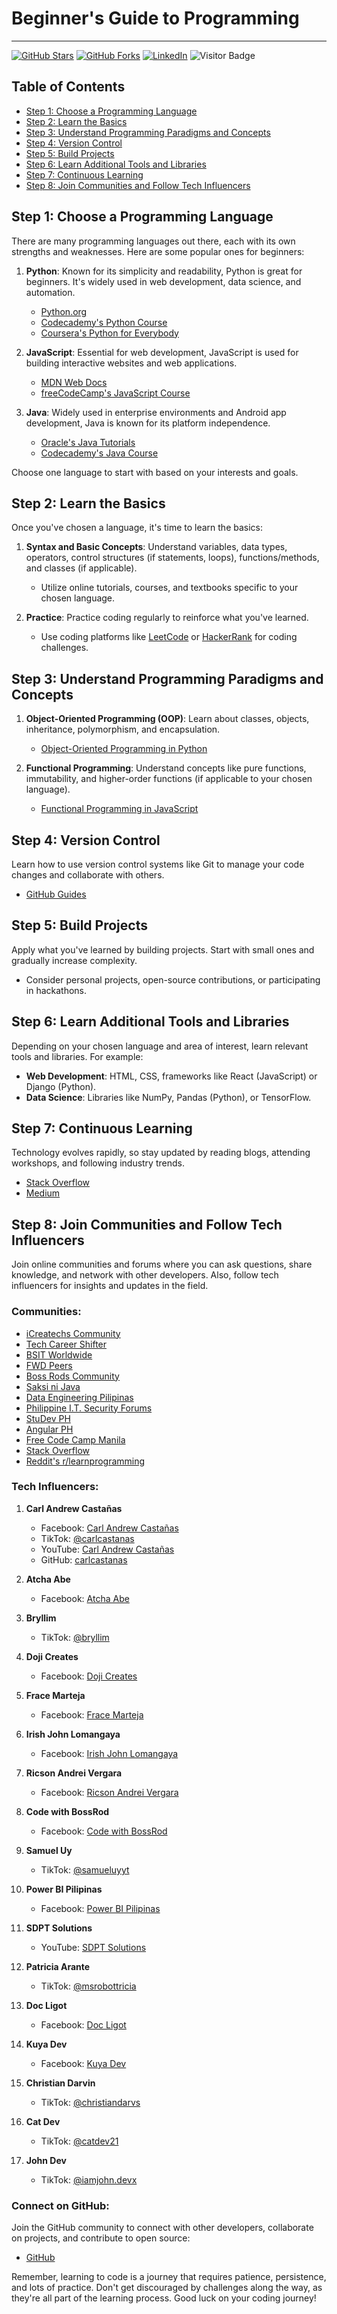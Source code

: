 # Beginner's Guide to Programming
-----
[![GitHub Stars](https://img.shields.io/github/stars/carlcastanas/Beginners-Guide-to-Programming)](https://github.com/carlcastanas/Beginners-Guide-to-Programming/stargazers)
[![GitHub Forks](https://img.shields.io/github/forks/carlcastanas/Beginners-Guide-to-Programming)](https://github.com/carlcastanas/Beginners-Guide-to-Programming/network/members)
[![LinkedIn](https://img.shields.io/badge/-LinkedIn-blue?style=flat-square&logo=linkedin&logoColor=white&link=https://www.linkedin.com/company/icreatechs-aus)](https://www.linkedin.com/company/icreatechs-aus)
![Visitor Badge](https://visitor-badge.laobi.icu/badge?page_id=carlcastanas.Beginners-Guide-to-Programming)

## Table of Contents
- [Step 1: Choose a Programming Language](#step-1-choose-a-programming-language)
- [Step 2: Learn the Basics](#step-2-learn-the-basics)
- [Step 3: Understand Programming Paradigms and Concepts](#step-3-understand-programming-paradigms-and-concepts)
- [Step 4: Version Control](#step-4-version-control)
- [Step 5: Build Projects](#step-5-build-projects)
- [Step 6: Learn Additional Tools and Libraries](#step-6-learn-additional-tools-and-libraries)
- [Step 7: Continuous Learning](#step-7-continuous-learning)
- [Step 8: Join Communities and Follow Tech Influencers](#step-8-join-communities-and-follow-tech-influencers)

## Step 1: Choose a Programming Language
There are many programming languages out there, each with its own strengths and weaknesses. Here are some popular ones for beginners:

1. **Python**: Known for its simplicity and readability, Python is great for beginners. It's widely used in web development, data science, and automation.
   - [Python.org](https://www.python.org/)
   - [Codecademy's Python Course](https://www.codecademy.com/learn/learn-python-3)
   - [Coursera's Python for Everybody](https://www.coursera.org/specializations/python)

2. **JavaScript**: Essential for web development, JavaScript is used for building interactive websites and web applications.
   - [MDN Web Docs](https://developer.mozilla.org/en-US/docs/Web/JavaScript)
   - [freeCodeCamp's JavaScript Course](https://www.freecodecamp.org/learn/javascript-algorithms-and-data-structures/basic-javascript/)

3. **Java**: Widely used in enterprise environments and Android app development, Java is known for its platform independence.
   - [Oracle's Java Tutorials](https://docs.oracle.com/javase/tutorial/)
   - [Codecademy's Java Course](https://www.codecademy.com/learn/learn-java)

Choose one language to start with based on your interests and goals.

## Step 2: Learn the Basics
Once you've chosen a language, it's time to learn the basics:

1. **Syntax and Basic Concepts**: Understand variables, data types, operators, control structures (if statements, loops), functions/methods, and classes (if applicable).
   - Utilize online tutorials, courses, and textbooks specific to your chosen language.

2. **Practice**: Practice coding regularly to reinforce what you've learned.
   - Use coding platforms like [LeetCode](https://leetcode.com/) or [HackerRank](https://www.hackerrank.com/) for coding challenges.

## Step 3: Understand Programming Paradigms and Concepts
1. **Object-Oriented Programming (OOP)**: Learn about classes, objects, inheritance, polymorphism, and encapsulation.
   - [Object-Oriented Programming in Python](https://realpython.com/python3-object-oriented-programming/)

2. **Functional Programming**: Understand concepts like pure functions, immutability, and higher-order functions (if applicable to your chosen language).
   - [Functional Programming in JavaScript](https://eloquentjavascript.net/1st_edition/chapter6.html)

## Step 4: Version Control
Learn how to use version control systems like Git to manage your code changes and collaborate with others.
- [GitHub Guides](https://guides.github.com/)

## Step 5: Build Projects
Apply what you've learned by building projects. Start with small ones and gradually increase complexity.
- Consider personal projects, open-source contributions, or participating in hackathons.

## Step 6: Learn Additional Tools and Libraries
Depending on your chosen language and area of interest, learn relevant tools and libraries. For example:
- **Web Development**: HTML, CSS, frameworks like React (JavaScript) or Django (Python).
- **Data Science**: Libraries like NumPy, Pandas (Python), or TensorFlow.

## Step 7: Continuous Learning
Technology evolves rapidly, so stay updated by reading blogs, attending workshops, and following industry trends.
- [Stack Overflow](https://stackoverflow.com/)
- [Medium](https://medium.com/)

## Step 8: Join Communities and Follow Tech Influencers
Join online communities and forums where you can ask questions, share knowledge, and network with other developers. Also, follow tech influencers for insights and updates in the field.

### Communities:
- [iCreatechs Community](https://www.facebook.com/groups/icreatechs.community)
- [Tech Career Shifter](https://www.facebook.com/groups/techcareershifter)
- [BSIT Worldwide](https://www.facebook.com/groups/bsitworldwide)
- [FWD Peers](https://www.facebook.com/groups/fwdpeers)
- [Boss Rods Community](https://www.facebook.com/groups/bossrodscommunity)
- [Saksi ni Java](https://www.facebook.com/groups/395829252906836)
- [Data Engineering Pilipinas](https://www.facebook.com/groups/dataengineeringpilipinas/)
- [Philippine I.T. Security Forums](https://www.facebook.com/groups/pitsf)
- [StuDev PH](https://www.facebook.com/groups/studevph/)
- [Angular PH](https://www.facebook.com/groups/AngularPH/)
- [Free Code Camp Manila](https://www.facebook.com/groups/free.code.camp.manila)
- [Stack Overflow](https://stackoverflow.com/)
- [Reddit's r/learnprogramming](https://www.reddit.com/r/learnprogramming/)


### Tech Influencers:

1. **Carl Andrew Castañas**
   - Facebook: [Carl Andrew Castañas](https://www.facebook.com/carlcastanas/)
   - TikTok: [@carlcastanas](https://www.tiktok.com/@carlcastanas)
   - YouTube: [Carl Andrew Castañas](https://www.youtube.com/@cacastanas)
   - GitHub: [carlcastanas](https://github.com/carlcastanas)

2. **Atcha Abe**
   - Facebook: [Atcha Abe](https://www.facebook.com/athenaaliafe)

3. **Bryllim**
   - TikTok: [@bryllim](https://www.tiktok.com/@bryllim)

4. **Doji Creates**
   - Facebook: [Doji Creates](https://www.facebook.com/dojicreates)

5. **Frace Marteja**
   - Facebook: [Frace Marteja](https://www.facebook.com/frace.marteja)

6. **Irish John Lomangaya**
   - Facebook: [Irish John Lomangaya](https://www.facebook.com/irishsss)

7. **Ricson Andrei Vergara**
   - Facebook: [Ricson Andrei Vergara](https://www.facebook.com/ricsonandrei.vergara)

8. **Code with BossRod**
   - Facebook: [Code with BossRod](https://www.facebook.com/codewithbossrod)

9. **Samuel Uy**
   - TikTok: [@samueluyyt](https://www.tiktok.com/@samueluyyt)

10. **Power BI Pilipinas**
    - Facebook: [Power BI Pilipinas](https://www.facebook.com/powerbipilipinas)

11. **SDPT Solutions**
    - YouTube: [SDPT Solutions](https://www.youtube.com/@SDPTSolutions)

12. **Patricia Arante**
    - TikTok: [@msrobottricia](https://www.tiktok.com/@msrobottricia)

13. **Doc Ligot**
    - Facebook: [Doc Ligot](https://www.facebook.com/docligotAI)

14. **Kuya Dev**
    - Facebook: [Kuya Dev](https://www.facebook.com/KuyaDevDotCom)

15. **Christian Darvin**
    - TikTok: [@christiandarvs](https://www.tiktok.com/@christiandarvs)

16. **Cat Dev**
    - TikTok: [@catdev21](https://www.tiktok.com/@catdev21/)

17. **John Dev**
    - TikTok: [@iamjohn.devx](https://www.tiktok.com/@iamjohn.devx)
         
### Connect on GitHub:
Join the GitHub community to connect with other developers, collaborate on projects, and contribute to open source:
- [GitHub](https://github.com/)

Remember, learning to code is a journey that requires patience, persistence, and lots of practice. Don't get discouraged by challenges along the way, as they're all part of the learning process. Good luck on your coding journey!

